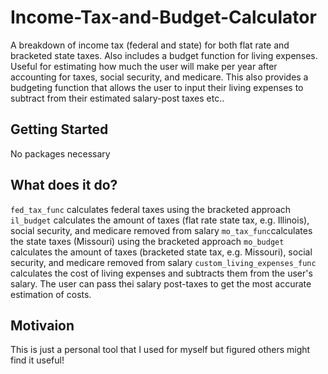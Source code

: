 # Income-Tax-and-Budget-Calculator
A breakdown of income tax (federal and state) for both flat rate and bracketed state taxes. Also includes a budget function for living expenses. Useful for estimating how much the user will make per year after accounting for taxes, social security, and medicare. This also provides a budgeting function that allows the user to input their living expenses to subtract from their estimated salary-post taxes etc..

## Getting Started
No packages necessary

## What does it do?
`fed_tax_func` calculates federal taxes using the bracketed approach
`il_budget` calculates the amount of taxes (flat rate state tax, e.g. Illinois), social security, and medicare removed from salary
`mo_tax_func`calculates the state taxes (Missouri) using the bracketed approach
`mo_budget` calculates the amount of taxes (bracketed state tax, e.g. Missouri), social security, and medicare removed from salary
`custom_living_expenses_func` calculates the cost of living expenses and subtracts them from the user's salary. The user can pass thei salary post-taxes to get the most accurate estimation of costs. 

## Motivaion
This is just a personal tool that I used for myself but figured others might find it useful!
